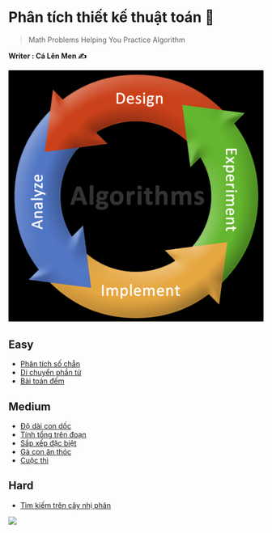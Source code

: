 # Phân tích thiết kế thuật toán 📖
> Math Problems Helping You Practice Algorithm

**Writer : Cá Lên Men ✍️**

![Algorithm Exercises](https://github.com/Ca-Len-Men/Algorithm/blob/Learning-Test/BGA.png)

## Easy
- [Phân tích số chẵn](https://github.com/Ca-Len-Men/Algorithm/tree/Learning-Test/Test%203)
- [Di chuyển phần tử](https://github.com/Ca-Len-Men/Algorithm/tree/Learning-Test/Test%207)
- [Bài toán đếm](https://github.com/Ca-Len-Men/Algorithm/tree/Learning-Test/Test%209)

## Medium
- [Độ dài con dốc](https://github.com/Ca-Len-Men/Algorithm/tree/Learning-Test/Test%201)
- [Tính tổng trên đoạn](https://github.com/Ca-Len-Men/Algorithm/tree/Learning-Test/Test%202)
- [Sắp xếp đặc biệt](https://github.com/Ca-Len-Men/Algorithm/tree/Learning-Test/Test%204)
- [Gà con ăn thóc](https://github.com/Ca-Len-Men/Algorithm/tree/Learning-Test/Test%206)
- [Cuộc thi](https://github.com/Ca-Len-Men/Algorithm/tree/Learning-Test/Test%208)

## Hard
- [Tìm kiếm trên cây nhị phân](https://github.com/Ca-Len-Men/Algorithm/tree/Learning-Test/Test%205)

![](https://komarev.com/ghpvc/?username=Ca-Len-Men)
